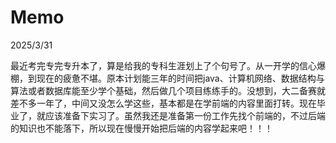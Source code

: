 # Memo
2025/3/31

最近考完专完专升本了，算是给我的专科生涯划上了个句号了。从一开学的信心爆棚，到现在的疲惫不堪。原本计划能三年的时间把java、计算机网络、数据结构与算法或者数据库能至少学个基础，然后做几个项目练练手的。没想到，大二备赛就差不多一年了，中间又没怎么学这些，基本都是在学前端的内容里面打转。现在毕业了，就应该准备下实习了。虽然我还是准备第一份工作先找个前端的，不过后端的知识也不能落下，所以现在慢慢开始把后端的内容学起来吧！！！
